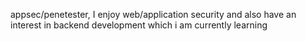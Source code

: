 appsec/penetester, I enjoy web/application security and also have an interest in backend development which i am currently learning
